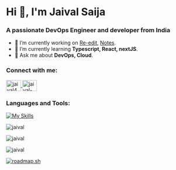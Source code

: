 <h1>Hi 👋, I'm Jaival Saija</h1>
<h3>A passionate DevOps Engineer and developer from India</h3>

- 🔭 I’m currently working on [Re-edit](https://github.com/Jaival/re-edit), [Notes](https://github.com/Jaival/Notes).
- 🌱 I’m currently learning **Typescript, React, nextJS**.
- 💬 Ask me about **DevOps, Cloud**.

<h3 align="left">Connect with me:</h3>
<p align="left">
<a href="https://twitter.com/jaival469" target="blank">
<img align="center" src="https://raw.githubusercontent.com/rahuldkjain/github-profile-readme-generator/master/src/images/icons/Social/twitter.svg" alt="jaival469" height="30" width="40" />
</a>
<a href="https://www.linkedin.com/in/jaivalsaija/" target="blank">
<img align="center" src="https://raw.githubusercontent.com/rahuldkjain/github-profile-readme-generator/master/src/images/icons/Social/linked-in-alt.svg" alt="jaival-saija" height="30" width="40" />
</a>
</p>

<h3 align="left">Languages and Tools:</h3>

[![My Skills](https://skillicons.dev/icons?i=aws,firebase,docker,dart,flutter,python,next,tailwind,typescript,idea,vscode)](https://skillicons.dev)

<p><img align="center" src="https://github-readme-stats.vercel.app/api/top-langs?username=jaival&show_icons=true&theme=dark&locale=en&layout=compact" alt="jaival" /></p>

<p><img align="center" src="https://github-readme-stats.vercel.app/api?username=jaival&show_icons=true&theme=dark&locale=en" alt="jaival" /></p>

<p><img align="center" src="https://github-readme-streak-stats.herokuapp.com/?user=jaival&theme=dark" alt="jaival" /></p>

[![roadmap.sh](https://api.roadmap.sh/v1-badge/wide/64ae5a6f424d6b2509971bbd?variant=dark&roadmaps=full-stack%2Cdevops%2Cprompt-engineering%2Creact)](https://roadmap.sh)
